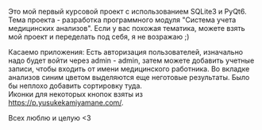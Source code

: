 Это мой первый курсовой проект с использованием SQLite3 и PyQt6. 
Тема проекта - разработка программного модуля "Система учета медицинских анализов".
Если у вас похожая тематика, можете взять мой проект и переделать под себя, я не возражаю ;)

Касаемо приложения:
Есть авторизация пользователей, изначально надо будет войти через admin - admin, затем можете добавить учетные записи, чтобы входить от имени медицинского работника.
Во вкладке анализов синим цветом выделяются еще неготовые результаты. Было бы неплохо добавить сортировку туда.  
Иконки для некоторых кнопок взяты из https://p.yusukekamiyamane.com/.

Всех люблю и целую <3


